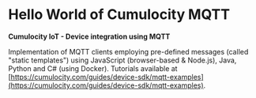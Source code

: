 # Hello World of Cumulocity MQTT

**Cumulocity IoT - Device integration using MQTT**

Implementation of MQTT clients employing pre-defined messages (called "static templates") using JavaScript (browser-based & Node.js), Java, Python and C# (using Docker). Tutorials available at [https://cumulocity.com/guides/device-sdk/mqtt-examples](https://cumulocity.com/guides/device-sdk/mqtt-examples).
